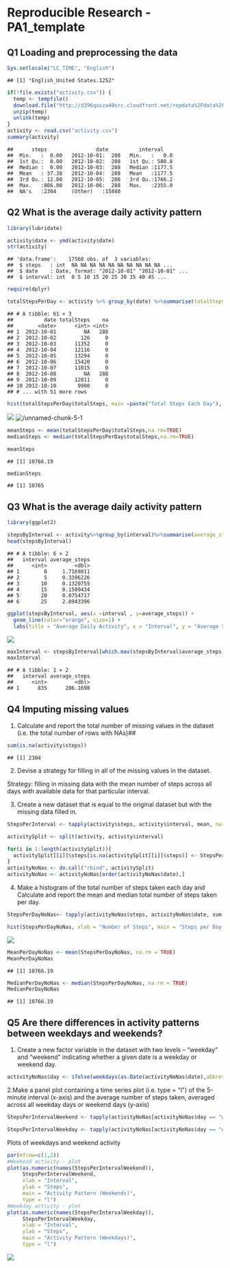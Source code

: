 # Reproducible Research - PA1_template




## Q1 Loading and preprocessing the data


```r
Sys.setlocale("LC_TIME", "English")
```

```
## [1] "English_United States.1252"
```

```r
if(!file.exists("activity.csv")) {
  temp <- tempfile()
  download.file("http://d396qusza40orc.cloudfront.net/repdata%2Fdata%2Factivity.zip",temp)
  unzip(temp)
  unlink(temp)
}
activity <- read.csv("activity.csv")
summary(activity)
```

```
##      steps                date          interval     
##  Min.   :  0.00   2012-10-01:  288   Min.   :   0.0  
##  1st Qu.:  0.00   2012-10-02:  288   1st Qu.: 588.8  
##  Median :  0.00   2012-10-03:  288   Median :1177.5  
##  Mean   : 37.38   2012-10-04:  288   Mean   :1177.5  
##  3rd Qu.: 12.00   2012-10-05:  288   3rd Qu.:1766.2  
##  Max.   :806.00   2012-10-06:  288   Max.   :2355.0  
##  NA's   :2304     (Other)   :15840
```
## Q2 What is the average daily activity pattern


```r
library(lubridate)
```

```r
activity$date <- ymd(activity$date)
str(activity)
```

```
## 'data.frame':	17568 obs. of  3 variables:
##  $ steps   : int  NA NA NA NA NA NA NA NA NA NA ...
##  $ date    : Date, format: "2012-10-01" "2012-10-01" ...
##  $ interval: int  0 5 10 15 20 25 30 35 40 45 ...
```


```r
require(dplyr)
```

```r
totalStepsPerDay <- activity %>% group_by(date) %>%summarise(totalSteps=sum(steps),na=sum(is.na(steps))) %>% print
```

```
## # A tibble: 61 × 3
##          date totalSteps    na
##        <date>      <int> <int>
## 1  2012-10-01         NA   288
## 2  2012-10-02        126     0
## 3  2012-10-03      11352     0
## 4  2012-10-04      12116     0
## 5  2012-10-05      13294     0
## 6  2012-10-06      15420     0
## 7  2012-10-07      11015     0
## 8  2012-10-08         NA   288
## 9  2012-10-09      12811     0
## 10 2012-10-10       9900     0
## # ... with 51 more rows
```

```r
hist(totalStepsPerDay$totalSteps, main =paste("Total Steps Each Day"), xlab="Number of Steps",col="green")
```

![](PA1_template_files/figure-html/unnamed-chunk-5-1.png)<!-- -->
![/unnamed-chunk-5-1](/unnamed-chunk-5-1.png)

```r
meanSteps <- mean(totalStepsPerDay$totalSteps,na.rm=TRUE)
medianSteps <- median(totalStepsPerDay$totalSteps,na.rm=TRUE)
```

```r
meanSteps
```

```
## [1] 10766.19
```

```r
medianSteps
```

```
## [1] 10765
```
## Q3 What is the average daily activity pattern


```r
library(ggplot2)
```

```r
stepsByInterval <- activity%>%group_by(interval)%>%summarise(average_steps=mean(steps, na.rm=TRUE))
head(stepsByInterval)
```

```
## # A tibble: 6 × 2
##   interval average_steps
##      <int>         <dbl>
## 1        0     1.7169811
## 2        5     0.3396226
## 3       10     0.1320755
## 4       15     0.1509434
## 5       20     0.0754717
## 6       25     2.0943396
```

```r
ggplot(stepsByInterval, aes(x =interval , y=average_steps)) +
  geom_line(color="orange", size=1) +
  labs(title = "Average Daily Activity", x = "Interval", y = "Average Steps Across All Day")
```

![](PA1_template_files/figure-html/unnamed-chunk-9-1.png)<!-- -->


```r
maxInterval <- stepsByInterval[which.max(stepsByInterval$average_steps),]
maxInterval
```

```
## # A tibble: 1 × 2
##   interval average_steps
##      <int>         <dbl>
## 1      835      206.1698
```
## Q4 Imputing missing values

1. Calculate and report the total number of missing values in the dataset (i.e. the total number of rows with NAs)##


```r
sum(is.na(activity$steps))
```

```
## [1] 2304
```
2. Devise a strategy for filling in all of the missing values in the dataset.

Strategy: filling in missing data with the mean number of steps across all days with available data for that particular interval.

3. Create a new dataset that is equal to the original dataset but with the missing data filled in.


```r
StepsPerInterval <- tapply(activity$steps, activity$interval, mean, na.rm = TRUE)

activitySplit <- split(activity, activity$interval)

for(i in 1:length(activitySplit)){
  activitySplit[[i]]$steps[is.na(activitySplit[[i]]$steps)] <- StepsPerInterval[i]
}
activityNoNas <- do.call("rbind", activitySplit)
activityNoNas <- activityNoNas[order(activityNoNas$date),]
```

4. Make a histogram of the total number of steps taken each day and Calculate and report the mean and median total number of steps taken per day.


```r
StepsPerDayNoNas<- tapply(activityNoNas$steps, activityNoNas$date, sum)

hist(StepsPerDayNoNas, xlab = "Number of Steps", main = "Steps per Day (without NA)", col="orange")
```

![](PA1_template_files/figure-html/unnamed-chunk-13-1.png)<!-- -->

```r
MeanPerDayNoNas <- mean(StepsPerDayNoNas, na.rm = TRUE)
MeanPerDayNoNas
```

```
## [1] 10766.19
```

```r
MedianPerDayNoNas <- median(StepsPerDayNoNas, na.rm = TRUE)
MedianPerDayNoNas
```

```
## [1] 10766.19
```


## Q5 Are there differences in activity patterns between weekdays and weekends?


1. Create a new factor variable in the dataset with two levels – “weekday” and “weekend” indicating whether a given date is a weekday or weekend day.


```r
activityNoNas$day <- ifelse(weekdays(as.Date(activityNoNas$date),abbreviate = FALSE) == "Saturday" | weekdays(as.Date(activityNoNas$date),abbreviate = FALSE) == "Sunday", "weekend", "weekday")
```

2.Make a panel plot containing a time series plot (i.e. type = "l") of the 5-minute interval (x-axis) and the average number of steps taken, averaged across all weekday days or weekend days (y-axis)


```r
StepsPerIntervalWeekend <- tapply(activityNoNas[activityNoNas$day == "weekend" ,]$steps, activityNoNas[activityNoNas$day == "weekend" ,]$interval, mean, na.rm = TRUE)

StepsPerIntervalWeekday <- tapply(activityNoNas[activityNoNas$day == "weekday" ,]$steps, activityNoNas[activityNoNas$day == "weekday" ,]$interval, mean, na.rm = TRUE)
```
Plots of weekdays and weekend activity

```r
par(mfrow=c(1,2))
#Weekend activity - plot
plot(as.numeric(names(StepsPerIntervalWeekend)), 
     StepsPerIntervalWeekend, 
     xlab = "Interval", 
     ylab = "Steps", 
     main = "Activity Pattern (Weekends)", 
     type = "l")
#Weekday activity - plot
plot(as.numeric(names(StepsPerIntervalWeekday)), 
     StepsPerIntervalWeekday, 
     xlab = "Interval", 
     ylab = "Steps", 
     main = "Activity Pattern (Weekdays)", 
     type = "l")
```

![](PA1_template_files/figure-html/unnamed-chunk-17-1.png)<!-- -->





